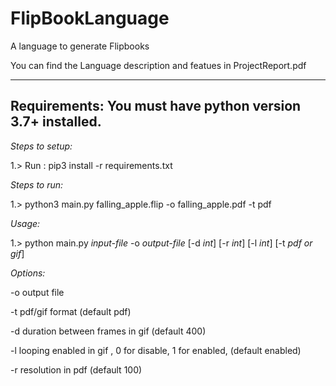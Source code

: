 # FlipBookLanguage
A language to generate Flipbooks

You can find the Language description and featues in ProjectReport.pdf

---

Requirements:
You must have python version 3.7+ installed.
---

*Steps to setup:*

1.> Run : pip3 install -r requirements.txt

*Steps to run:*

1.>  python3 main.py falling_apple.flip -o falling_apple.pdf -t pdf

*Usage:*

1.> python main.py *input-file* -o *output-file* [-d *int*] [-r *int*] [-l *int*] [-t *pdf or gif*]

*Options:*

 -o output file
 
 -t pdf/gif format (default pdf)
 
 -d duration between frames in gif (default 400)
 
 -l looping enabled in gif , 0 for disable, 1 for enabled, (default enabled)
 
 -r resolution in pdf (default 100)

